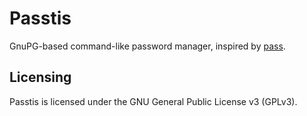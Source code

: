 # Passtis

GnuPG-based command-like password manager, inspired by [pass](https://www.passwordstore.org/).


## Licensing

Passtis is licensed under the GNU General Public License v3 (GPLv3).
